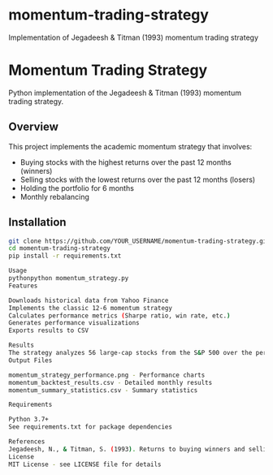 # momentum-trading-strategy
Implementation of Jegadeesh &amp; Titman (1993) momentum trading strategy
# Momentum Trading Strategy

Python implementation of the Jegadeesh & Titman (1993) momentum trading strategy.

## Overview

This project implements the academic momentum strategy that involves:
- Buying stocks with the highest returns over the past 12 months (winners)
- Selling stocks with the lowest returns over the past 12 months (losers)
- Holding the portfolio for 6 months
- Monthly rebalancing

## Installation

```bash
git clone https://github.com/YOUR_USERNAME/momentum-trading-strategy.git
cd momentum-trading-strategy
pip install -r requirements.txt

Usage
pythonpython momentum_strategy.py
Features

Downloads historical data from Yahoo Finance
Implements the classic 12-6 momentum strategy
Calculates performance metrics (Sharpe ratio, win rate, etc.)
Generates performance visualizations
Exports results to CSV

Results
The strategy analyzes 56 large-cap stocks from the S&P 500 over the period 2019-2024.
Output Files

momentum_strategy_performance.png - Performance charts
momentum_backtest_results.csv - Detailed monthly results
momentum_summary_statistics.csv - Summary statistics

Requirements

Python 3.7+
See requirements.txt for package dependencies

References
Jegadeesh, N., & Titman, S. (1993). Returns to buying winners and selling losers: Implications for stock market efficiency. The Journal of Finance, 48(1), 65-91.
License
MIT License - see LICENSE file for details